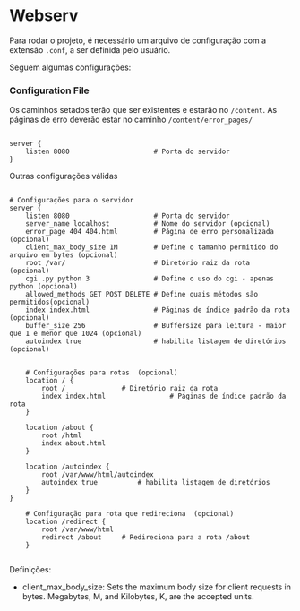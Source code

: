 # Webserv

Para rodar o projeto, é necessário um arquivo de configuração com a extensão ``.conf``, a ser definida pelo usuário.

Seguem algumas configurações:

### Configuration File

Os caminhos setados terão que ser existentes e estarão no ``/content``.
As páginas de erro deverão estar no caminho ``/content/error_pages/``

```# Configuração mínima para o webserv rodar

server {
	listen 8080						# Porta do servidor
}
```

Outras configurações válidas

```# Exemplo de arquivo de configuração para servidor HTTP

# Configurações para o servidor
server {
	listen 8080						# Porta do servidor
	server_name localhost			# Nome do servidor (opcional)
	error_page 404 404.html			# Página de erro personalizada (opcional)
	client_max_body_size 1M			# Define o tamanho permitido do arquivo em bytes (opcional)
	root /var/						# Diretório raiz da rota (opcional)
	cgi .py python 3				# Define o uso do cgi - apenas python (opcional)
	allowed_methods GET POST DELETE # Define quais métodos são permitidos(opcional)
	index index.html				# Páginas de índice padrão da rota (opcional)
	buffer_size 256					# Buffersize para leitura - maior que 1 e menor que 1024 (opcional)
	autoindex true					# habilita listagem de diretórios (opcional)


	# Configurações para rotas  (opcional)
	location / {
		root /				# Diretório raiz da rota
		index index.html				# Páginas de índice padrão da rota
	}

	location /about {
		root /html
		index about.html
	}

	location /autoindex {
		root /var/www/html/autoindex
		autoindex true			# habilita listagem de diretórios
	}
}
```



```
	# Configuração para rota que redireciona  (opcional)
	location /redirect {
		root /var/www/html
		redirect /about		# Redireciona para a rota /about
	}


```

Definições:

- client_max_body_size:
	Sets the maximum body size for client requests in bytes.
	Megabytes, M, and Kilobytes, K, are the accepted units.
